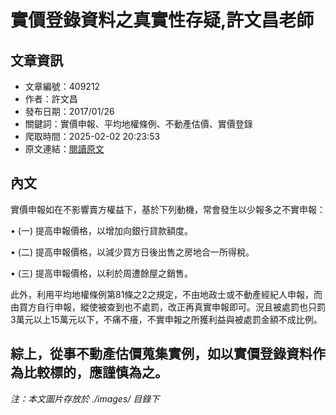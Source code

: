 # 實價登錄資料之真實性存疑,許文昌老師

## 文章資訊
- 文章編號：409212
- 作者：許文昌
- 發布日期：2017/01/26
- 關鍵詞：實價申報、平均地權條例、不動產估價、實價登錄
- 爬取時間：2025-02-02 20:23:53
- 原文連結：[閱讀原文](https://real-estate.get.com.tw/Columns/detail.aspx?no=409212)

## 內文
實價申報如在不影響賣方權益下，基於下列動機，常會發生以少報多之不實申報：

• (一) 提高申報價格，以增加向銀行貸款額度。

• (二) 提高申報價格，以減少買方日後出售之房地合一所得稅。

• (三) 提高申報價格，以利於周遭餘屋之銷售。

此外，利用平均地權條例第81條之2之規定，不由地政士或不動產經紀人申報，而由買方自行申報，縱使被查到也不處罰，改正再真實申報即可。況且被處罰也只罰3萬元以上15萬元以下，不痛不癢，不實申報之所獲利益與被處罰金額不成比例。

綜上，從事不動產估價蒐集實例，如以實價登錄資料作為比較標的，應謹慎為之。
---
*注：本文圖片存放於 ./images/ 目錄下*
